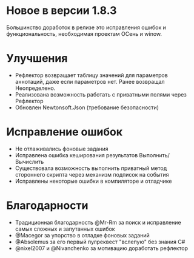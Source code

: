 # Новое в версии 1.8.3

Большинство доработок в релизе это исправления ошибок и функциональность, необходимая проектам ОСень и winow.

# Улучшения

* Рефлектор возвращает таблицу значений для параметров аннотаций, даже если параметров нет. Ранее возвращал Неопределено.
* Реализована возможность работать с приватными полями через Рефлектор
* Обновлен Newtonsoft.Json (требование безопасности)

# Исправление ошибок

* Не отлаживались фоновые задания
* Исправлена ошибка кеширования результатов Выполнить/Вычислить
* Существовала возможность выполнить приватный метод стороннего скрипта через механизм подписок на события
* Исправлены некоторые ошибки в компиляторе и отладчике

# Благодарности

* Традиционная благодарность @Mr-Rm за поиск и исправление самых сложных и запутанных ошибок
* @Macegor за упорство в отладке фоновых заданий
* @Absolemus за его первый пулреквест "вслепую" без знания C#
* @nixel2007 и @Nivanchenko за мотивацию доработать рефлектор